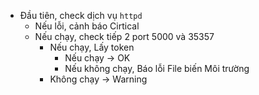 - Đầu tiên, check dịch vụ `httpd`
	- Nếu lỗi, cảnh báo Cirtical
	- Nếu chạy, check tiếp 2 port 5000 và 35357
		- Nếu chạy, Lấy token
			- Nếu chạy -> OK
			- Nếu không chạy, Báo lỗi File biến Môi trường
		- Không chạy -> Warning